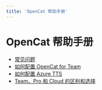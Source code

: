 ```yaml
---
title: 'OpenCat 帮助手册'
---
```


# OpenCat 帮助手册

* [常见问题](faq)
* [如何配置 OpenCat for Team](opencat-for-team)
* [如何配置 Azure TTS](azure-tts)
* [Team、Pro 和 Cloud 的区别和选择](team-pro-cloud)
